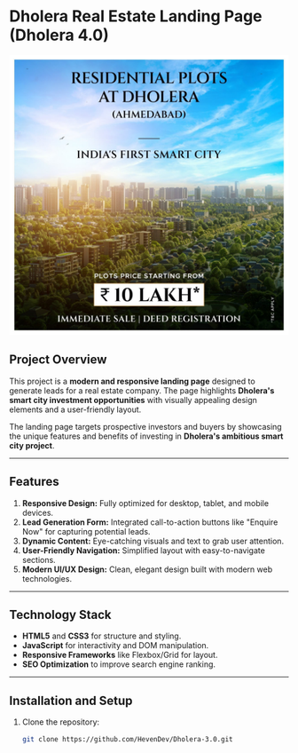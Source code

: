 # Dholera Real Estate Landing Page (Dholera 4.0)

![Dholera Real Estate](./images/Dholera1.jpg)

## Project Overview
This project is a **modern and responsive landing page** designed to generate leads for a real estate company. The page highlights **Dholera's smart city investment opportunities** with visually appealing design elements and a user-friendly layout. 

The landing page targets prospective investors and buyers by showcasing the unique features and benefits of investing in **Dholera's ambitious smart city project**.

---

## Features
1. **Responsive Design:** Fully optimized for desktop, tablet, and mobile devices.
2. **Lead Generation Form:** Integrated call-to-action buttons like "Enquire Now" for capturing potential leads.
3. **Dynamic Content:** Eye-catching visuals and text to grab user attention.
4. **User-Friendly Navigation:** Simplified layout with easy-to-navigate sections.
5. **Modern UI/UX Design:** Clean, elegant design built with modern web technologies.

---

## Technology Stack
- **HTML5** and **CSS3** for structure and styling.
- **JavaScript** for interactivity and DOM manipulation.
- **Responsive Frameworks** like Flexbox/Grid for layout.
- **SEO Optimization** to improve search engine ranking.

---

## Installation and Setup
1. Clone the repository:
   ```bash
   git clone https://github.com/HevenDev/Dholera-3.0.git
